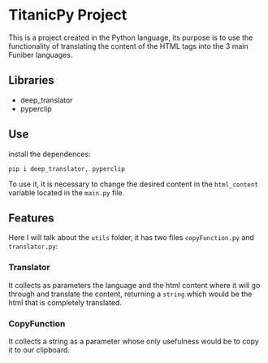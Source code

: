 # TitanicPy Project

This is a project created in the Python language, its purpose is to use the functionality of translating the content of the HTML tags into the 3 main Funiber languages.

## Libraries

- deep_translator
- pyperclip

## Use

install the dependences:

`pip i deep_translator, pyperclip`

To use it, it is necessary to change the desired content in the `html_content` variable located in the `main.py` file.

## Features

Here I will talk about the `utils` folder, it has two files `copyFunction.py` and `translator.py`:

### Translator

It collects as parameters the language and the html content where it will go through and translate the content, returning a `string` which would be the html that is completely translated.

### CopyFunction

It collects a string as a parameter whose only usefulness would be to copy it to our clipboard.
